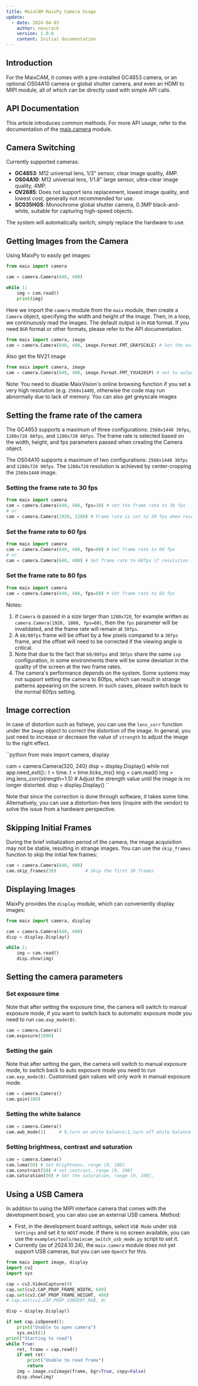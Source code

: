 ```yaml
---
title: MaixCAM MaixPy Camera Usage
update:
  - date: 2024-04-03
    author: neucrack
    version: 1.0.0
    content: Initial documentation
---
```


## Introduction

For the MaixCAM, it comes with a pre-installed GC4653 camera, or an optional OS04A10 camera or global shutter camera, and even an HDMI to MIPI module, all of which can be directly used with simple API calls.

## API Documentation

This article introduces common methods. For more API usage, refer to the documentation of the [maix.camera](/api/maix/camera.html) module.

## Camera Switching

Currently supported cameras:
* **GC4653**: M12 universal lens, 1/3" sensor, clear image quality, 4MP.
* **OS04A10**: M12 universal lens, 1/1.8" large sensor, ultra-clear image quality, 4MP.
* **OV2685**: Does not support lens replacement, lowest image quality, and lowest cost; generally not recommended for use.
* **SC035HGS**: Monochrome global shutter camera, 0.3MP black-and-white, suitable for capturing high-speed objects.

The system will automatically switch; simply replace the hardware to use.

## Getting Images from the Camera

Using MaixPy to easily get images:
```python
from maix import camera

cam = camera.Camera(640, 480)

while 1:
    img = cam.read()
    print(img)
```

Here we import the `camera` module from the `maix` module, then create a `Camera` object, specifying the width and height of the image. Then, in a loop, we continuously read the images. The default output is in `RGB` format. If you need `BGR` format or other formats, please refer to the API documentation.

```python
from maix import camera, image
cam = camera.Camera(640, 480, image.Format.FMT_GRAYSCALE) # Set the output greyscale image
```
Also get the NV21 image
```python
from maix import camera, image
cam = camera.Camera(640, 480, image.Format.FMT_YVU420SP) # set to output NV21 image
```

Note: You need to disable MaixVision's online browsing function if you set a very high resolution (e.g. `2560x1440`), otherwise the code may run abnormally due to lack of memory.
You can also get greyscale images

## Setting the frame rate of the camera

The GC4653 supports a maximum of three configurations: `2560x1440 30fps`, `1280x720 60fps`, and `1280x720 80fps`. The frame rate is selected based on the width, height, and fps parameters passed when creating the Camera object.

The OS04A10 supports a maximum of two configurations: `2560x1440 30fps` and `1280x720 90fps`. The `1280x720` resolution is achieved by center-cropping the `2560x1440` image.

### Setting the frame rate to 30 fps

```python
from maix import camera
cam = camera.Camera(640, 480, fps=30) # set the frame rate to 30 fps
# or
cam = camera.Camera(1920, 1280) # Frame rate is set to 30 fps when resolution is higher than 1280x720
```

### Set the frame rate to 60 fps

```python
from maix import camera
cam = camera.Camera(640, 480, fps=60) # Set frame rate to 60 fps
# or
cam = camera.Camera(640, 480) # Set frame rate to 60fps if resolution is less than or equal to 1280x720
```

### Set the frame rate to 80 fps

```python
from maix import camera
cam = camera.Camera(640, 480, fps=80) # Set frame rate to 60 fps
```

Notes:

1. if `Camera` is passed in a size larger than `1280x720`, for example written as `camera.Camera(1920, 1080, fps=60)`, then the `fps` parameter will be invalidated, and the frame rate will remain at `30fps`.
2. A `60/80fps` frame will be offset by a few pixels compared to a `30fps` frame, and the offset will need to be corrected if the viewing angle is critical.
3. Note that due to the fact that `60/80fps` and `30fps` share the same `isp` configuration, in some environments there will be some deviation in the quality of the screen at the two frame rates.
4. The camera's performance depends on the system. Some systems may not support setting the camera to 80fps, which can result in strange patterns appearing on the screen. In such cases, please switch back to the normal 60fps setting.

## Image correction

In case of distortion such as fisheye, you can use the `lens_corr` function under the `Image` object to correct the distortion of the image. In general, you just need to increase or decrease the value of `strength` to adjust the image to the right effect.

``python
from maix import camera, display

cam = camera.Camera(320, 240)
disp = display.Display()
while not app.need_exit():: t = time.
    t = time.ticks_ms()
    img = cam.read()
    img = img.lens_corr(strength=1.5) # Adjust the strength value until the image is no longer distorted.
    disp = display.Display()
``

Note that since the correction is done through software, it takes some time. Alternatively, you can use a distortion-free lens (inquire with the vendor) to solve the issue from a hardware perspective.

## Skipping Initial Frames

During the brief initialization period of the camera, the image acquisition may not be stable, resulting in strange images. You can use the `skip_frames` function to skip the initial few frames:
```python
cam = camera.Camera(640, 480)
cam.skip_frames(30)           # Skip the first 30 frames
```

## Displaying Images

MaixPy provides the `display` module, which can conveniently display images:
```python
from maix import camera, display

cam = camera.Camera(640, 480)
disp = display.Display()

while 1:
    img = cam.read()
    disp.show(img)
```

## Setting the camera parameters

### Set exposure time

Note that after setting the exposure time, the camera will switch to manual exposure mode, if you want to switch back to automatic exposure mode you need to run `cam.exp_mode(0)`.

```python
cam = camera.Camera()
cam.exposure(1000)
```

### Setting the gain

Note that after setting the gain, the camera will switch to manual exposure mode, to switch back to auto exposure mode you need to run `cam.exp_mode(0)`. Customised gain values will only work in manual exposure mode.

```python
cam = camera.Camera()
cam.gain(100)
```

### Setting the white balance

```python
cam = camera.Camera()
cam.awb_mode(1)     # 0,turn on white balance;1,turn off white balance
```

### Setting brightness, contrast and saturation

```python
cam = camera.Camera()
cam.luma(50) # Set brightness, range [0, 100]
cam.constrast(50) # set contrast, range [0, 100]
cam.saturation(50) # Set the saturation, range [0, 100].
```


## Using a USB Camera

In addition to using the MIPI interface camera that comes with the development board, you can also use an external USB camera.
Method:
* First, in the development board settings, select `USB Mode` under `USB Settings` and set it to `HOST` mode. If there is no screen available, you can use the `examples/tools/maixcam_switch_usb_mode.py` script to set it.
* Currently (as of 2024.10.24), the `maix.camera` module does not yet support USB cameras, but you can use `OpenCV` for this.

```python
from maix import image, display
import cv2
import sys

cap = cv2.VideoCapture(0)
cap.set(cv2.CAP_PROP_FRAME_WIDTH, 640)
cap.set(cv2.CAP_PROP_FRAME_HEIGHT, 480)
# cap.set(cv2.CAP_PROP_CONVERT_RGB, 0)

disp = display.Display()

if not cap.isOpened():
    print("Unable to open camera")
    sys.exit(1)
print("Starting to read")
while True:
    ret, frame = cap.read()
    if not ret:
        print("Unable to read frame")
        return
    img = image.cv2image(frame, bgr=True, copy=False)
    disp.show(img)
```

